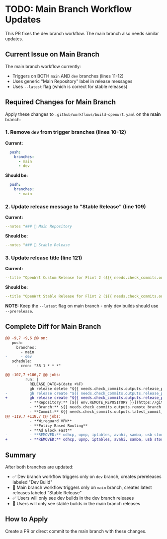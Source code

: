 # TODO: Main Branch Workflow Updates

This PR fixes the dev branch workflow. The main branch also needs similar updates.

## Current Issue on Main Branch

The main branch workflow currently:
- Triggers on BOTH `main` AND `dev` branches (lines 11-12)
- Uses generic "Main Repository" label in release messages
- Uses `--latest` flag (which is correct for stable releases)

## Required Changes for Main Branch

Apply these changes to `.github/workflows/build-openwrt.yaml` on the **main** branch:

### 1. Remove `dev` from trigger branches (lines 10-12)

**Current:**
```yaml
  push:
    branches:
      - main
      - dev
```

**Should be:**
```yaml
  push:
    branches:
      - main
```

### 2. Update release message to "Stable Release" (line 109)

**Current:**
```yaml
--notes "### 🔄 Main Repository
```

**Should be:**
```yaml
--notes "### 🔄 Stable Release
```

### 3. Update release title (line 121)

**Current:**
```yaml
--title "OpenWrt Custom Release for Flint 2 (${{ needs.check_commits.outputs.release_prefix }}-${RELEASE_DATE})"
```

**Should be:**
```yaml
--title "OpenWrt Stable Release for Flint 2 (${{ needs.check_commits.outputs.release_prefix }}-${RELEASE_DATE})"
```

**NOTE:** Keep the `--latest` flag on main branch - only dev builds should use `--prerelease`.

## Complete Diff for Main Branch

```diff
@@ -9,7 +9,6 @@ on:
   push:
     branches:
       - main
-      - dev
   schedule:
     - cron: "38 1 * * *"

@@ -107,7 +106,7 @@ jobs:
         run: |
           RELEASE_DATE=$(date +%F)
           gh release delete "${{ needs.check_commits.outputs.release_prefix }}-${RELEASE_DATE}" --cleanup-tag -y --repo "${{ github.repository }}" ||:
-          gh release create "${{ needs.check_commits.outputs.release_prefix }}-${RELEASE_DATE}" --repo "${{ github.repository }}" --latest --notes "### 🔄 Main Repository
+          gh release create "${{ needs.check_commits.outputs.release_prefix }}-${RELEASE_DATE}" --repo "${{ github.repository }}" --latest --notes "### 🔄 Stable Release
           - **Repository:** [${{ env.REMOTE_REPOSITORY }}](https://github.com/${{ env.REMOTE_REPOSITORY }})
           - **Branch:** ${{ needs.check_commits.outputs.remote_branch }}
           - **Commit:** ${{ needs.check_commits.outputs.latest_commit_sha }}
@@ -119,7 +118,7 @@ jobs:
           - **Wireguard VPN**
           - **Policy Based Routing**
           - **Ad Block Fast**
-          - **REMOVED:** odhcp, upnp, iptables, avahi, samba, usb storage..." --title "OpenWrt Custom Release for Flint 2 (${{ needs.check_commits.outputs.release_prefix }}-${RELEASE_DATE})" firmware/*
+          - **REMOVED:** odhcp, upnp, iptables, avahi, samba, usb storage..." --title "OpenWrt Stable Release for Flint 2 (${{ needs.check_commits.outputs.release_prefix }}-${RELEASE_DATE})" firmware/*
```

## Summary

After both branches are updated:
- ✅ Dev branch workflow triggers only on `dev` branch, creates prereleases labeled "Dev Build"
- 🔲 Main branch workflow triggers only on `main` branch, creates latest releases labeled "Stable Release"
- ✅ Users will only see dev builds in the dev branch releases
- 🔲 Users will only see stable builds in the main branch releases

## How to Apply

Create a PR or direct commit to the main branch with these changes.
